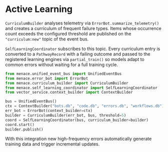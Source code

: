 # Active Learning

`CurriculumBuilder` analyses telemetry via `ErrorBot.summarize_telemetry()` and
creates a curriculum of frequent failure types. Items whose occurrence count
exceeds the configured threshold are published on the `"curriculum:new"` topic of
the event bus.

`SelfLearningCoordinator` subscribes to this topic. Every curriculum entry is
converted to a `PathwayRecord` with a failing outcome and passed to the
registered learning engines via `partial_train()` so models adapt to common
errors without waiting for a full training cycle.

```python
from menace.unified_event_bus import UnifiedEventBus
from menace.error_bot import ErrorBot
from menace.curriculum_builder import CurriculumBuilder
from menace.self_learning_coordinator import SelfLearningCoordinator
from vector_service.context_builder import ContextBuilder

bus = UnifiedEventBus()
ctx = ContextBuilder("bots.db", "code.db", "errors.db", "workflows.db")
err_bot = ErrorBot(context_builder=ctx)
builder = CurriculumBuilder(err_bot, bus, threshold=5)
coord = SelfLearningCoordinator(bus, curriculum_builder=builder)
coord.start()
builder.publish()
```

With this integration new high-frequency errors automatically generate training
data and trigger incremental updates.
